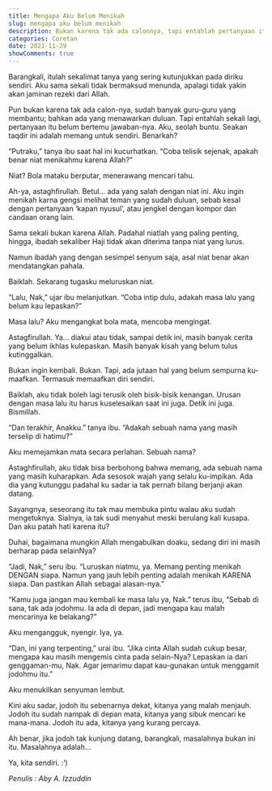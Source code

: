 ```yaml
---
title: Mengapa Aku Belum Menikah
slug: mengapa aku belum menikah
description: Bukan karena tak ada calonnya, tapi entahlah pertanyaan itu belum bertemu jawabannya
categories: Coretan
date: 2021-11-29
showComments: true
---
```


Barangkali, itulah sekalimat tanya yang sering kutunjukkan pada diriku sendiri. Aku sama sekali tidak bermaksud menunda, apalagi tidak yakin akan jaminan rezeki dari Allah.

Pun bukan karena tak ada calon-nya, sudah banyak guru-guru yang membantu; bahkan ada yang menawarkan duluan. Tapi entahlah sekali lagi, pertanyaan itu belum bertemu jawaban-nya. Aku, seolah buntu. Seakan taqdir ini adalah memang untuk sendiri. Benarkah?

“Putraku,” tanya ibu saat hal ini kucurhatkan. “Coba telisik sejenak, apakah benar niat menikahmu karena Allah?”

Niat? Bola mataku berputar, menerawang mencari tahu.

Ah-ya, astaghfirullah. Betul… ada yang salah dengan niat ini. Aku ingin menikah karna gengsi melihat teman yang sudah duluan, sebab kesal dengan pertanyaan ‘kapan nyusul’, atau jengkel dengan kompor dan candaan orang lain.

Sama sekali bukan karena Allah. Padahal niatlah yang paling penting, hingga, ibadah sekaliber Haji tidak akan diterima tanpa niat yang lurus.

Namun ibadah yang dengan sesimpel senyum saja, asal niat benar akan mendatangkan pahala.

Baiklah. Sekarang tugasku meluruskan niat.

“Lalu, Nak,” ujar ibu melanjutkan. “Coba intip dulu, adakah masa lalu yang belum kau lepaskan?”

Masa lalu? Aku mengangkat bola mata, mencoba mengingat.

Astagfirullah. Ya… diakui atau tidak, sampai detik ini, masih banyak cerita yang belum ikhlas kulepaskan. Masih banyak kisah yang belum tulus kutinggalkan.

Bukan ingin kembali. Bukan. Tapi, ada jutaan hal yang belum sempurna ku-maafkan. Termasuk memaafkan diri sendiri.

Baiklah, aku tidak boleh lagi terusik oleh bisik-bisik kenangan. Urusan dengan masa lalu itu harus kuselesaikan saat ini juga. Detik ini juga. Bismillah.

“Dan terakhir, Anakku.” tanya ibu. “Adakah sebuah nama yang masih terselip di hatimu?”

Aku memejamkan mata secara perlahan. Sebuah nama?

Astaghfirullah, aku tidak bisa berbohong bahwa memang, ada sebuah nama yang masih kuharapkan. Ada sesosok wajah yang selalu ku-impikan. Ada dia yang kutunggu padahal ku sadar ia tak pernah bilang berjanji akan datang.

Sayangnya, seseorang itu tak mau membuka pintu walau aku sudah mengetuknya. Sialnya, ia tak sudi menyahut meski berulang kali kusapa. Dan aku patah hati karena itu?

Duhai, bagaimana mungkin Allah mengabulkan doaku, sedang diri ini masih berharap pada selainNya?

“Jadi, Nak,” seru ibu. “Luruskan niatmu, ya. Memang penting menikah DENGAN siapa. Namun yang jauh lebih penting adalah menikah KARENA siapa. Dan pastikan Allah sebagai alasan-nya.”

“Kamu juga jangan mau kembali ke masa lalu ya, Nak.” terus ibu, “Sebab di sana, tak ada jodohmu. Ia ada di depan, jadi mengapa kau malah mencarinya ke belakang?”

Aku mengangguk, nyengir. Iya, ya.

“Dan, ini yang terpenting,” urai ibu. “Jika cinta Allah sudah cukup besar, mengapa kau masih mengemis cinta pada selain-Nya? Lepaskan ia dari genggaman-mu, Nak. Agar jemarimu dapat kau-gunakan untuk menggamit jodohmu itu.”

Aku menukilkan senyuman lembut.

Kini aku sadar, jodoh itu sebenarnya dekat, kitanya yang malah menjauh. Jodoh itu sudah nampak di depan mata, kitanya yang sibuk mencari ke mana-mana. Jodoh itu ada, kitanya yang kurang percaya.

Ah benar, jika jodoh tak kunjung datang, barangkali, masalahnya bukan ini itu. Masalahnya adalah…

Ya, kita sendiri. :’)

_Penulis : Aby A. Izzuddin_
